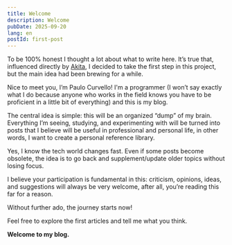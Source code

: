 ```yaml
---
title: Welcome
description: Welcome
pubDate: 2025-09-20
lang: en
postId: first-post
---
```

To be 100% honest I thought a lot about what to write here. It’s true that, influenced directly by [Akita](https://akitaonrails.com), I decided to take the first step in this project, but the main idea had been brewing for a while.

Nice to meet you, I’m Paulo Curvello! I'm a programmer (I won’t say exactly what I do because anyone who works in the field knows you have to be proficient in a little bit of everything) and this is my blog.

The central idea is simple: this will be an organized “dump” of my brain. Everything I’m seeing, studying, and experimenting with will be turned into posts that I believe will be useful in professional and personal life, in other words, I want to create a personal reference library.

Yes, I know the tech world changes fast. Even if some posts become obsolete, the idea is to go back and supplement/update older topics without losing focus.

I believe your participation is fundamental in this: criticism, opinions, ideas, and suggestions will always be very welcome, after all, you’re reading this far for a reason.

Without further ado, the journey starts now!

Feel free to explore the first articles and tell me what you think.

**Welcome to my blog.**
